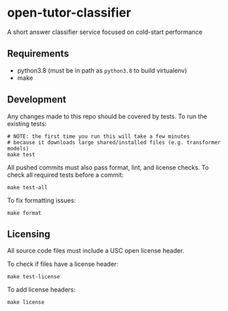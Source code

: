 # open-tutor-classifier

A short answer classifier service focused on cold-start performance


## Requirements

- python3.8 (must be in path as `python3.8` to build virtualenv)
- make

## Development

Any changes made to this repo should be covered by tests. To run the existing tests:

```
# NOTE: the first time you run this will take a few minutes
# because it downloads large shared/installed files (e.g. transformer models)
make test
```

All pushed commits must also pass format, lint, and license checks. To check all required tests before a commit:

```
make test-all
```

To fix formatting issues:

```
make format
```

## Licensing

All source code files must include a USC open license header.

To check if files have a license header:

```
make test-license
```

To add license headers:

```
make license
```
